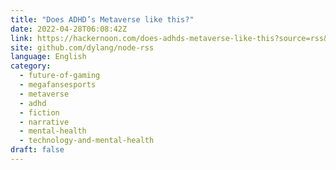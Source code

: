 ```yaml
---
title: "Does ADHD’s Metaverse like this?"
date: 2022-04-28T06:08:42Z
link: https://hackernoon.com/does-adhds-metaverse-like-this?source=rss&utm_medium=RSS&utm_source=news.12bit.vn
site: github.com/dylang/node-rss
language: English
category:
  - future-of-gaming
  - megafansesports
  - metaverse
  - adhd
  - fiction
  - narrative
  - mental-health
  - technology-and-mental-health
draft: false
---
```

